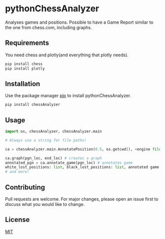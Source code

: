 # pythonChessAnalyzer 

Analyses games and positions. Possible to have a Game Report similar to the one from chess.com, including graphs.

## Requirements

You need chess and plotly(and everything that plotly needs).
```bash
pip install chess
pip install plotly
```

## Installation

Use the package manager [pip](https://pip.pypa.io/en/stable/) to install pythonChessAnalyzer.

```bash
pip install chessAnalyzer
```

## Usage

```python
import os, chessAnalyzer, chessAnalyzer.main

# Always use a string for file paths!

ca = chessAnalyzer.main.AnnotatePosition(0.5, os.getcwd(), <engine file path(string)>)

ca.graph(pgn_loc, end_loc) # creates a graph
annotated_pgn = ca.annotate_game(pgn_loc) # annotates game
white_lost_positions: list, black_lost_positions: list, annotated game: list = ca.game_report(pgn_loc, annotate=True) # gets you a game report(saves graph elsewhere)
# and more!
```

## Contributing
Pull requests are welcome. For major changes, please open an issue first to discuss what you would like to change.

## License
[MIT](https://choosealicense.com/licenses/mit/)

